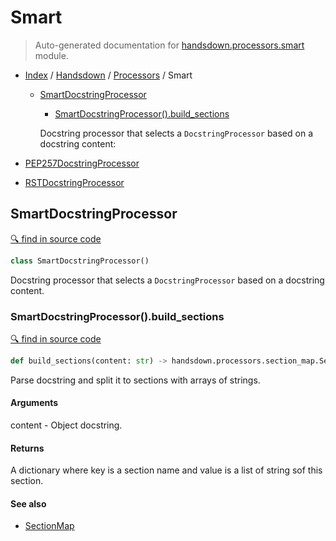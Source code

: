# Smart

> Auto-generated documentation for [handsdown.processors.smart](../../../handsdown/processors/smart.py) module.

- [Index](../../README.md#modules) / [Handsdown](../index.md#handsdown) / [Processors](index.md#processors) / Smart
  - [SmartDocstringProcessor](#smartdocstringprocessor)
    - [SmartDocstringProcessor().build_sections](#smartdocstringprocessorbuild_sections)

    Docstring processor that selects a `DocstringProcessor` based on a docstring content:

- [PEP257DocstringProcessor](pep257.md#pep257docstringprocessor)
- [RSTDocstringProcessor](rst.md#rstdocstringprocessor)

## SmartDocstringProcessor

[🔍 find in source code](https://github.com/vemel/handsdown/blob/master/handsdown/processors/smart.py#L16)

```python
class SmartDocstringProcessor()
```

Docstring processor that selects a `DocstringProcessor` based on a docstring content.

### SmartDocstringProcessor().build_sections

[🔍 find in source code](https://github.com/vemel/handsdown/blob/master/handsdown/processors/smart.py#L29)

```python
def build_sections(content: str) -> handsdown.processors.section_map.SectionMap
```

Parse docstring and split it to sections with arrays of strings.

#### Arguments

content - Object docstring.

#### Returns

A dictionary where key is a section name and value is a list of string sof this
section.

#### See also

- [SectionMap](section_map.md#sectionmap)

